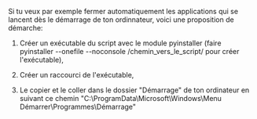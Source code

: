 Si tu veux par exemple fermer automatiquement les applications qui se lancent dès le démarrage de ton ordinnateur, voici une proposition de démarche: 

1. Créer un exécutable du script avec le module pyinstaller (faire pyinstaller --onefile --noconsole /chemin_vers_le_script/ pour créer l'exécutable),
  
2. Créer un raccourci de l'exécutable,

3. Le copier et le coller dans le dossier "Démarrage" de ton ordinateur en suivant ce chemin "C:\ProgramData\Microsoft\Windows\Menu Démarrer\Programmes\Démarrage"
